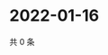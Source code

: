 # 2022-01-16

共 0 条

<!-- BEGIN WEIBO -->
<!-- 最后更新时间 Sun Jan 16 2022 19:12:04 GMT+0800 (China Standard Time) -->

<!-- END WEIBO -->
